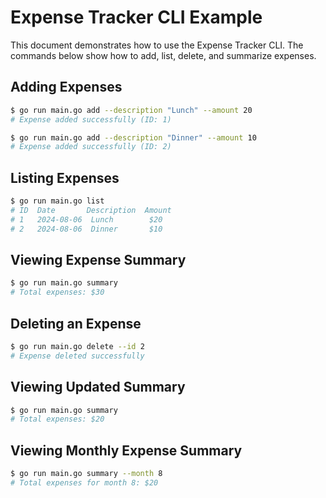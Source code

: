 # Expense Tracker CLI Example

This document demonstrates how to use the Expense Tracker CLI. The commands below show how to add, list, delete, and summarize expenses.

## Adding Expenses

```bash
$ go run main.go add --description "Lunch" --amount 20
# Expense added successfully (ID: 1)

$ go run main.go add --description "Dinner" --amount 10
# Expense added successfully (ID: 2)
```

## Listing Expenses
```bash
$ go run main.go list
# ID  Date       Description  Amount
# 1   2024-08-06  Lunch        $20
# 2   2024-08-06  Dinner       $10
```

## Viewing Expense Summary

```bash
$ go run main.go summary
# Total expenses: $30
```

## Deleting an Expense

```bash
$ go run main.go delete --id 2
# Expense deleted successfully
```

## Viewing Updated Summary

```bash
$ go run main.go summary
# Total expenses: $20
```

## Viewing Monthly Expense Summary

```bash
$ go run main.go summary --month 8
# Total expenses for month 8: $20
```